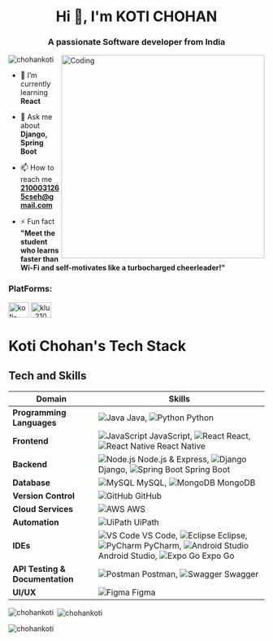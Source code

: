 <h1 align="center">Hi 👋, I'm KOTI CHOHAN</h1>
<h3 align="center">A passionate Software developer from India</h3>

<img align="right" alt="Coding" width="400" src="https://cdn.dribbble.com/users/1162077/screenshots/3848914/programmer.gif">

<p align="left"> <img src="https://komarev.com/ghpvc/?username=chohankoti&label=Profile%20views&color=0e75b6&style=flat" alt="chohankoti" /> </p>

- 🌱 I’m currently learning **React**

- 💬 Ask me about **Django, Spring Boot**

- 📫 How to reach me **2100031265cseh@gmail.com**

- ⚡ Fun fact **"Meet the student who learns faster than Wi-Fi and self-motivates like a turbocharged cheerleader!"**

<h3 align="left">PlatForms:</h3>
<p align="left">
<a href="https://linkedin.com/in/koti-chohan-469659226" target="blank"><img align="center" src="https://raw.githubusercontent.com/rahuldkjain/github-profile-readme-generator/master/src/images/icons/Social/linked-in-alt.svg" alt="koti-chohan-469659226" height="30" width="40" /></a>
<a href="https://www.leetcode.com/klu_2100031265" target="blank"><img align="center" src="https://raw.githubusercontent.com/rahuldkjain/github-profile-readme-generator/master/src/images/icons/Social/leet-code.svg" alt="klu_2100031265" height="30" width="40" /></a>
</p>


# Koti Chohan's Tech Stack

## Tech and Skills

| **Domain**                       | **Skills**                                                                      |
|----------------------------------|---------------------------------------------------------------------------------|
| **Programming Languages**        | ![Java](https://img.icons8.com/color/48/000000/java-coffee-cup-logo--v1.png) Java, ![Python](https://img.icons8.com/color/48/000000/python.png) Python |
| **Frontend**                     | ![JavaScript](https://img.icons8.com/color/48/000000/javascript.png) JavaScript, ![React](https://img.icons8.com/plasticine/100/000000/react.png) React, ![React Native](https://img.icons8.com/color/48/000000/react-native.png) React Native |
| **Backend**                      | ![Node.js](https://img.icons8.com/color/48/000000/nodejs.png) Node.js & Express, ![Django](https://img.icons8.com/color/48/000000/django.png) Django, ![Spring Boot](https://img.icons8.com/color/48/000000/spring-logo.png) Spring Boot |
| **Database**                     | ![MySQL](https://img.icons8.com/fluency/48/000000/mysql-logo.png) MySQL, ![MongoDB](https://img.icons8.com/color/48/000000/mongodb.png) MongoDB |
| **Version Control**              | ![GitHub](https://img.icons8.com/material-outlined/48/000000/github.png) GitHub |
| **Cloud Services**               | ![AWS](https://img.icons8.com/color/48/000000/amazon-web-services.png) AWS |
| **Automation**                   | ![UiPath](https://img.icons8.com/color/48/000000/uipath.png) UiPath |
| **IDEs**                         | ![VS Code](https://img.icons8.com/color/48/000000/visual-studio-code-2019.png) VS Code, ![Eclipse](https://img.icons8.com/officel/40/000000/java-eclipse.png) Eclipse, ![PyCharm](https://img.icons8.com/color/48/000000/pycharm.png) PyCharm, ![Android Studio](https://img.icons8.com/color/48/000000/android-studio--v2.png) Android Studio, ![Expo Go](https://img.icons8.com/color/48/000000/expo.png) Expo Go |
| **API Testing & Documentation**  | ![Postman](https://img.icons8.com/dusk/64/000000/postman-api.png) Postman, ![Swagger](https://img.icons8.com/ios-filled/50/000000/swagger.png) Swagger |
| **UI/UX**                        | ![Figma](https://img.icons8.com/color/48/000000/figma--v1.png) Figma |



<p><img align="left" src="https://github-readme-stats.vercel.app/api/top-langs?username=chohankoti&show_icons=true&locale=en&layout=compact" alt="chohankoti" /></p>

<p>&nbsp;<img align="center" src="https://github-readme-stats.vercel.app/api?username=chohankoti&show_icons=true&locale=en" alt="chohankoti" /></p>

<p><img align="center" src="https://github-readme-streak-stats.herokuapp.com/?user=chohankoti&" alt="chohankoti" /></p>
